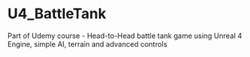 # U4_BattleTank
Part of Udemy course - Head-to-Head battle tank game using Unreal 4 Engine, simple AI, terrain and advanced controls
